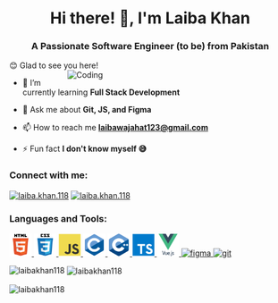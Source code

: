 

<h1 align="center">Hi there! 👋, I'm Laiba Khan</h1>
<h3 align="center">A Passionate Software Engineer (to be) from Pakistan</h3>
😊 Glad to see you here!
<img align="right" alt="Coding" width="400" src="https://mir-s3-cdn-cf.behance.net/project_modules/disp/601014116770475.6068beff4640a.gif">

- 🌱 I’m currently learning **Full Stack Development**

- 💬 Ask me about **Git, JS, and Figma**

- 📫 How to reach me **laibawajahat123@gmail.com**

- ⚡ Fun fact **I don't know myself 😅**

<h3 align="left">Connect with me:</h3>
<p align="left">
<a href="https://fb.com/laiba.khan.118" target="blank"><img align="center" src="https://raw.githubusercontent.com/rahuldkjain/github-profile-readme-generator/master/src/images/icons/Social/facebook.svg" alt="laiba.khan.118" height="30" width="40" /></a>
<a href="https://instagram.com/laiba.khan.118" target="blank"><img align="center" src="https://raw.githubusercontent.com/rahuldkjain/github-profile-readme-generator/master/src/images/icons/Social/instagram.svg" alt="laiba.khan.118" height="30" width="40" /></a>
</p>

<h3 align="left">Languages and Tools:</h3>
<p align="left"> <a href="https://html.com/" target="_blank" rel="noreferrer"> <img src="https://raw.githubusercontent.com/devicons/devicon/master/icons/html5/html5-original-wordmark.svg" alt="html5" width="40" height="40"/> </a> <a href="https://www.w3schools.com/css/" target="_blank" rel="noreferrer"> <img src="https://raw.githubusercontent.com/devicons/devicon/master/icons/css3/css3-original-wordmark.svg" alt="css3" width="40" height="40"/> </a>  <a href="https://www.javascript.com/" target="_blank" rel="noreferrer"> <img src="https://raw.githubusercontent.com/devicons/devicon/master/icons/javascript/javascript-original.svg" alt="javascript" width="40" height="40"/> </a> <a href="https://www.cprogramming.com/" target="_blank" rel="noreferrer"> <img src="https://raw.githubusercontent.com/devicons/devicon/master/icons/c/c-original.svg" alt="c" width="40" height="40"/> </a> <a href="http://www.cplusplus.org/" target="_blank" rel="noreferrer"> <img src="https://raw.githubusercontent.com/devicons/devicon/master/icons/cplusplus/cplusplus-original.svg" alt="cplusplus" width="40" height="40"/> </a> <a href="https://www.typescriptlang.org/" target="_blank" rel="noreferrer"> <img src="https://raw.githubusercontent.com/devicons/devicon/master/icons/typescript/typescript-original.svg" alt="typescript" width="40" height="40"/> </a> <a href="https://vuejs.org/" target="_blank" rel="noreferrer"> <img src="https://raw.githubusercontent.com/devicons/devicon/master/icons/vuejs/vuejs-original-wordmark.svg" alt="vuejs" width="40" height="40"/> </a><a href="https://www.figma.com/" target="_blank" rel="noreferrer"> <img src="https://www.vectorlogo.zone/logos/figma/figma-icon.svg" alt="figma" width="40" height="40"/> </a> <a href="https://git-scm.com/" target="_blank" rel="noreferrer"> <img src="https://www.vectorlogo.zone/logos/git-scm/git-scm-icon.svg" alt="git" width="40" height="40"/> </a>   </p>

<p><img align="left" src="https://github-readme-stats.vercel.app/api/top-langs?username=laibakhan118&show_icons=true&locale=en&layout=compact" alt="laibakhan118" /></p>

<p>&nbsp;<img align="center" src="https://github-readme-stats.vercel.app/api?username=laibakhan118&show_icons=true&locale=en" alt="laibakhan118" /></p>

<p><img align="center" src="https://github-readme-streak-stats.herokuapp.com/?user=laibakhan118&" alt="laibakhan118" /></p>
